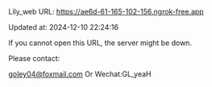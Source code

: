 Lily_web URL: https://ae6d-61-165-102-156.ngrok-free.app

Updated at: 2024-12-10 22:24:16

If you cannot open this URL, the server might be down.

Please contact: 

goley04@foxmail.com Or Wechat:GL_yeaH